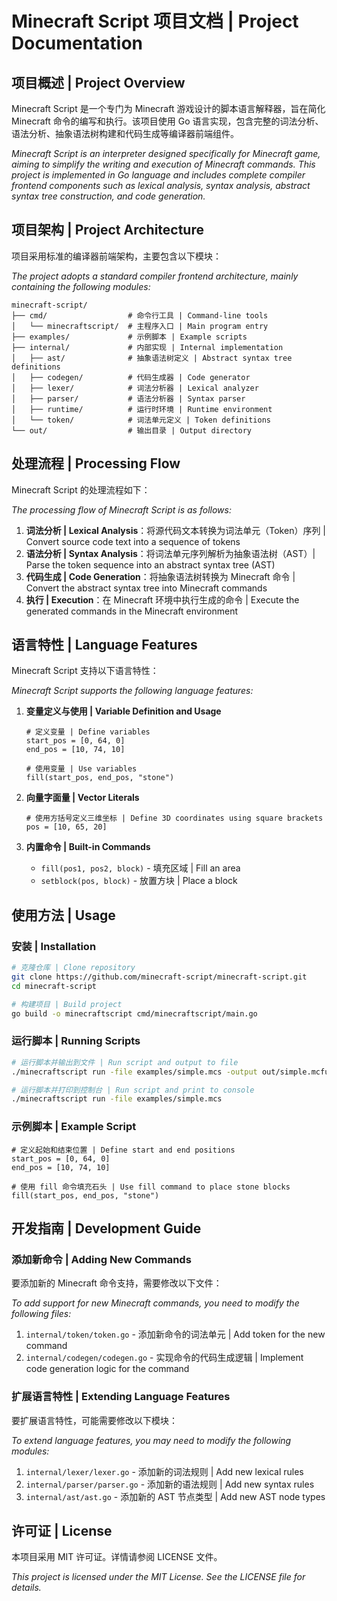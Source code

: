 # Minecraft Script 项目文档 | Project Documentation

## 项目概述 | Project Overview

Minecraft Script 是一个专门为 Minecraft 游戏设计的脚本语言解释器，旨在简化 Minecraft 命令的编写和执行。该项目使用 Go 语言实现，包含完整的词法分析、语法分析、抽象语法树构建和代码生成等编译器前端组件。

*Minecraft Script is an interpreter designed specifically for Minecraft game, aiming to simplify the writing and execution of Minecraft commands. This project is implemented in Go language and includes complete compiler frontend components such as lexical analysis, syntax analysis, abstract syntax tree construction, and code generation.*

## 项目架构 | Project Architecture

项目采用标准的编译器前端架构，主要包含以下模块：

*The project adopts a standard compiler frontend architecture, mainly containing the following modules:*

```
minecraft-script/
├── cmd/                  # 命令行工具 | Command-line tools
│   └── minecraftscript/  # 主程序入口 | Main program entry
├── examples/             # 示例脚本 | Example scripts
├── internal/             # 内部实现 | Internal implementation
│   ├── ast/              # 抽象语法树定义 | Abstract syntax tree definitions
│   ├── codegen/          # 代码生成器 | Code generator
│   ├── lexer/            # 词法分析器 | Lexical analyzer
│   ├── parser/           # 语法分析器 | Syntax parser
│   ├── runtime/          # 运行时环境 | Runtime environment
│   └── token/            # 词法单元定义 | Token definitions
└── out/                  # 输出目录 | Output directory
```

## 处理流程 | Processing Flow

Minecraft Script 的处理流程如下：

*The processing flow of Minecraft Script is as follows:*

1. **词法分析 | Lexical Analysis**：将源代码文本转换为词法单元（Token）序列 | Convert source code text into a sequence of tokens
2. **语法分析 | Syntax Analysis**：将词法单元序列解析为抽象语法树（AST）| Parse the token sequence into an abstract syntax tree (AST)
3. **代码生成 | Code Generation**：将抽象语法树转换为 Minecraft 命令 | Convert the abstract syntax tree into Minecraft commands
4. **执行 | Execution**：在 Minecraft 环境中执行生成的命令 | Execute the generated commands in the Minecraft environment

## 语言特性 | Language Features

Minecraft Script 支持以下语言特性：

*Minecraft Script supports the following language features:*

1. **变量定义与使用 | Variable Definition and Usage**
   ```
   # 定义变量 | Define variables
   start_pos = [0, 64, 0]
   end_pos = [10, 74, 10]

   # 使用变量 | Use variables
   fill(start_pos, end_pos, "stone")
   ```

2. **向量字面量 | Vector Literals**
   ```
   # 使用方括号定义三维坐标 | Define 3D coordinates using square brackets
   pos = [10, 65, 20]
   ```

3. **内置命令 | Built-in Commands**
   - `fill(pos1, pos2, block)` - 填充区域 | Fill an area
   - `setblock(pos, block)` - 放置方块 | Place a block

## 使用方法 | Usage

### 安装 | Installation

```bash
# 克隆仓库 | Clone repository
git clone https://github.com/minecraft-script/minecraft-script.git
cd minecraft-script

# 构建项目 | Build project
go build -o minecraftscript cmd/minecraftscript/main.go
```

### 运行脚本 | Running Scripts

```bash
# 运行脚本并输出到文件 | Run script and output to file
./minecraftscript run -file examples/simple.mcs -output out/simple.mcfunction

# 运行脚本并打印到控制台 | Run script and print to console
./minecraftscript run -file examples/simple.mcs
```

### 示例脚本 | Example Script

```
# 定义起始和结束位置 | Define start and end positions
start_pos = [0, 64, 0]
end_pos = [10, 74, 10]

# 使用 fill 命令填充石头 | Use fill command to place stone blocks
fill(start_pos, end_pos, "stone")
```

## 开发指南 | Development Guide

### 添加新命令 | Adding New Commands

要添加新的 Minecraft 命令支持，需要修改以下文件：

*To add support for new Minecraft commands, you need to modify the following files:*

1. `internal/token/token.go` - 添加新命令的词法单元 | Add token for the new command
2. `internal/codegen/codegen.go` - 实现命令的代码生成逻辑 | Implement code generation logic for the command

### 扩展语言特性 | Extending Language Features

要扩展语言特性，可能需要修改以下模块：

*To extend language features, you may need to modify the following modules:*

1. `internal/lexer/lexer.go` - 添加新的词法规则 | Add new lexical rules
2. `internal/parser/parser.go` - 添加新的语法规则 | Add new syntax rules
3. `internal/ast/ast.go` - 添加新的 AST 节点类型 | Add new AST node types

## 许可证 | License

本项目采用 MIT 许可证。详情请参阅 LICENSE 文件。

*This project is licensed under the MIT License. See the LICENSE file for details.*
